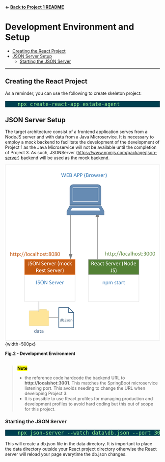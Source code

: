**&larr; [Back to Project 1 README](../README.md)**
# Development Environment and Setup

 * [Creating the React Project](#creating-the-react-project)
 * [JSON Server Setup](#json-server-setup)
   * [Starting the JSON Server](#starting-the-json-server)

---
## Creating the React Project
As a reminder, you can use the following to create skeleton project:
<pre style="background: #004050; color: lightgreen; font-size: larger">
    npx create-react-app estate-agent
</pre>


## JSON Server Setup
The target architecture consist of a frontend application serves from a NodeJS server and with data from a Java Microservice. It is necessary to employ a mock backend to facilitate the development of the development of Project 1 as the Java Microservice will not be available until the completion of Project 3.  As such, JSONServer (https://www.npmjs.com/package/json-server) backend will be used as the mock backend.

![](./images/development-environment.png){width=500px}
<figcaption><b>Fig.2 - Development Environment</b></figcaption>

<br/>

><mark>**Note**</mark>
>
>- the reference code hardcode the backend URL to **http://localshot:3001**.  This matches the SpringBoot microservice listening port.  This avoids needing to change the URL when developing Project 3.
>- It is possible to use React profiles for managing production and development profiles to avoid hard coding but this out of scope for this project.

### Starting the JSON Server
<pre style="background: #004050; color: lightgreen; font-size: larger">
    npx json-server --watch data\db.json --port 3001
</pre>

This will create a db.json file in the data directory.  It is important to place the data directory outside your React project directory otherwise the React server will reload your page everytime the db.json changes.
